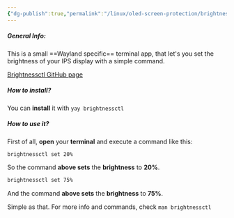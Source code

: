 ```yaml
---
{"dg-publish":true,"permalink":"/linux/oled-screen-protection/brightnessctl/","noteIcon":""}
---
```


##### General Info:
This is a small ==Wayland specific== terminal app, that let's you set the brightness of your IPS display with a simple command.

[Brightnessctl GitHub page](https://github.com/Hummer12007/brightnessctl)
##### How to install?
You can **install** it with `yay brightnessctl`

##### How to use it?
First of all, **open** your **terminal** and execute a command like this:
```bash
brightnessctl set 20%
```
So the command **above sets** the **brightness** to **20%**.
```bash
brightnessctl set 75%
```
And the command **above sets** the **brightness** to **75%**.

Simple as that. For more info and commands, check `man brightnessctl`